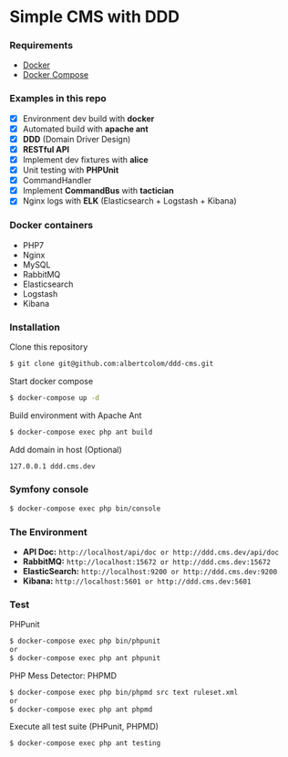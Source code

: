 Simple CMS with DDD
==============

### Requirements
- [Docker](https://www.docker.com/)
- [Docker Compose](https://docs.docker.com/compose/install/)

### Examples in this repo

- [x] Environment dev build with **docker**
- [x] Automated build with **apache ant**
- [x] **DDD** (Domain Driver Design)
- [x] **RESTful API**
- [x] Implement dev fixtures with **alice**
- [x] Unit testing with **PHPUnit**
- [x] CommandHandler
- [x] Implement **CommandBus** with **tactician**
- [x] Nginx logs with **ELK** (Elasticsearch + Logstash + Kibana)

### Docker containers

- PHP7
- Nginx
- MySQL
- RabbitMQ
- Elasticsearch
- Logstash
- Kibana

### Installation

Clone this repository
```sh
$ git clone git@github.com:albertcolom/ddd-cms.git
```

Start docker compose
```sh
$ docker-compose up -d
```

Build environment with Apache Ant
```sh
$ docker-compose exec php ant build
```

Add domain in host (Optional)
```sh
127.0.0.1 ddd.cms.dev
```
   
### Symfony console
```sh
$ docker-compose exec php bin/console
```

### The Environment
- **API Doc:** ```http://localhost/api/doc or http://ddd.cms.dev/api/doc```
- **RabbitMQ:** ```http://localhost:15672 or http://ddd.cms.dev:15672```
- **ElasticSearch:** ```http://localhost:9200 or http://ddd.cms.dev:9200```
- **Kibana:** ```http://localhost:5601 or http://ddd.cms.dev:5601```

### Test
PHPunit
```sh
$ docker-compose exec php bin/phpunit
or
$ docker-compose exec php ant phpunit
```

PHP Mess Detector: PHPMD
```sh
$ docker-compose exec php bin/phpmd src text ruleset.xml
or
$ docker-compose exec php ant phpmd
```

Execute all test suite (PHPunit, PHPMD)
```sh
$ docker-compose exec php ant testing
```